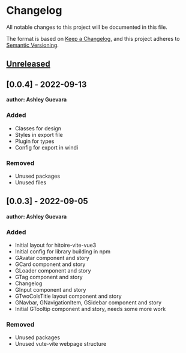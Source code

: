 # Changelog
All notable changes to this project will be documented in this file.

The format is based on [Keep a Changelog](https://keepachangelog.com/en/1.0.0/),
and this project adheres to [Semantic Versioning](https://semver.org/spec/v2.0.0.html).

## [Unreleased]

## [0.0.4] - 2022-09-13
#### author: Ashley Guevara
### Added
- Classes for design
- Styles in export file
- Plugin for types
- Config for export in windi

### Removed
- Unused packages
- Unused files

## [0.0.3] - 2022-09-05
#### author: Ashley Guevara
### Added
- Initial layout for hitoire-vite-vue3
- Initial config for library building in npm
- GAvatar component and story
- GCard component and story
- GLoader component and story
- GTag component and story
- Changelog
- GInput component and story
- GTwoColsTitle layout component and story
- GNavbar, GNavigationItem, GSidebar component and story
- Initial GTooltip component and story, needs some more work

### Removed
- Unused packages
- Unused vute-vite webpage structure


[Unreleased]:
[0.0.5]: 